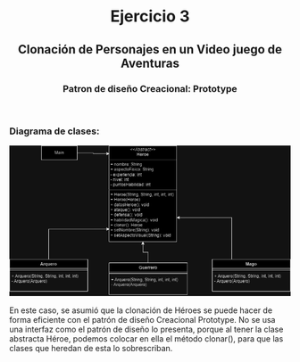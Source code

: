<h1 align="center">Ejercicio 3</h1>
<h2 align="center">Clonación de Personajes en un Video juego de Aventuras</h2>
<h3 align="center">Patron de diseño Creacional: <b>Prototype</b></h3>
<br>
<h3>Diagrama de clases:</h3>
<img src="DiagramaUML.png">


<p>En este caso, se asumió que la clonación de Héroes se puede hacer de forma eficiente con el patrón de diseño Creacional Prototype. No se usa una interfaz como el patrón de diseño lo presenta, porque al tener la clase abstracta Héroe, podemos colocar en ella el método clonar(), para que las clases que heredan de esta lo sobrescriban.</p>
